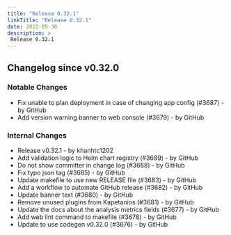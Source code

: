 ```yaml
---
title: "Release 0.32.1"
linkTitle: "Release 0.32.1"
date: 2022-05-30
description: >
 Release 0.32.1
---
```


## Changelog since v0.32.0

### Notable Changes

* Fix unable to plan deployment in case of changing app config (#3687) - by GitHub
* Add version warning banner to web console (#3679) - by GitHub

### Internal Changes
* Release v0.32.1 - by khanhtc1202
* Add validation logic to Helm chart registry (#3689) - by GitHub
* Do not show committer in change log (#3688) - by GitHub
* Fix typo json tag (#3685) - by GitHub
* Update makefile to use new RELEASE file (#3683) - by GitHub
* Add a workflow to automate GitHub release (#3682) - by GitHub
* Update banner text (#3680) - by GitHub
* Remove unused plugins from Kapetanios (#3681) - by GitHub
* Update the docs about the analysis metrics fields (#3677) - by GitHub
* Add web lint command to makefile (#3678) - by GitHub
* Update to use codegen v0.32.0 (#3676) - by GitHub
